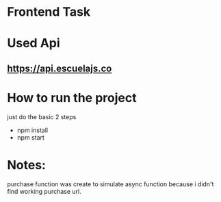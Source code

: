 # Frontend Task

# Used Api

## https://api.escuelajs.co

# How to run the project

just do the basic 2 steps

- npm install
- npm start

# Notes:

purchase function was create to simulate async function because i didn't find working purchase url.
